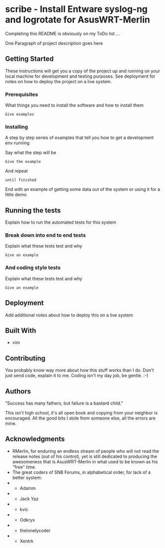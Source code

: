 # scribe - Install Entware syslog-ng and logrotate for AsusWRT-Merlin

Completing this README is obviously on my ToDo list ...

One Paragraph of project description goes here

## Getting Started

These instructions will get you a copy of the project up and running on your local machine for development and testing purposes. See deployment for notes on how to deploy the project on a live system.

### Prerequisites

What things you need to install the software and how to install them

```
Give examples
```

### Installing

A step by step series of examples that tell you how to get a development env running

Say what the step will be

```
Give the example
```

And repeat

```
until finished
```

End with an example of getting some data out of the system or using it for a little demo

## Running the tests

Explain how to run the automated tests for this system

### Break down into end to end tests

Explain what these tests test and why

```
Give an example
```

### And coding style tests

Explain what these tests test and why

```
Give an example
```

## Deployment

Add additional notes about how to deploy this on a live system

## Built With

* vim

## Contributing

You probably know way more about how this stuff works than I do.  Don't just send code, explain it to me.  Coding isn't my day job, be gentle.  :-)

## Authors

"Success has many fathers, but failure is a bastard child."

This isn't high school, it's all open book and copying from your neighbor is encouraged.  All the good bits I stole from someone else, all the errors are mine.

## Acknowledgments

* RMerlin, for enduring an endless stream of people who will not read the release notes (out of his control), yet is still dedicated to producing the awesomeness that is AsusWRT-Merlin in what used to be known as his "free" time.
* The great coders of SNB Forums, in alphabetical order, for lack of a better system:
* * Adamm
* * Jack Yaz
* * kvic
* * Odkrys
* * thelonelycoder
* * Xentrk

